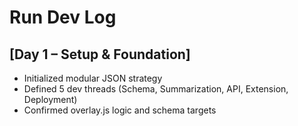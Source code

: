 # Run Dev Log

## [Day 1 – Setup & Foundation]
- Initialized modular JSON strategy
- Defined 5 dev threads (Schema, Summarization, API, Extension, Deployment)
- Confirmed overlay.js logic and schema targets
